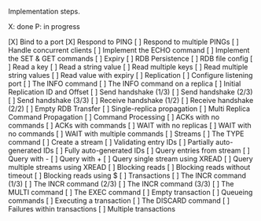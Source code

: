 Implementation steps.

X: done
P: in progress

[X] Bind to a port
[X] Respond to PING
[ ] Respond to multiple PINGs
[ ] Handle concurrent clients
[ ] Implement the ECHO command
[ ] Implement the SET & GET commands
[ ] Expiry
[ ] RDB Persistence
[ ] RDB file config
[ ] Read a key
[ ] Read a string value
[ ] Read multiple keys
[ ] Read multiple string values
[ ] Read value with expiry
[ ] Replication
[ ] Configure listening port
[ ] The INFO command
[ ] The INFO command on a replica
[ ] Initial Replication ID and Offset
[ ] Send handshake (1/3)
[ ] Send handshake (2/3)
[ ] Send handshake (3/3)
[ ] Receive handshake (1/2)
[ ] Receive handshake (2/2)
[ ] Empty RDB Transfer
[ ] Single-replica propagation
[ ] Multi Replica Command Propagation
[ ] Command Processing
[ ] ACKs with no commands
[ ] ACKs with commands
[ ] WAIT with no replicas
[ ] WAIT with no commands
[ ] WAIT with multiple commands
[ ] Streams
[ ] The TYPE command
[ ] Create a stream
[ ] Validating entry IDs
[ ] Partially auto-generated IDs
[ ] Fully auto-generated IDs
[ ] Query entries from stream
[ ] Query with -
[ ] Query with +
[ ] Query single stream using XREAD
[ ] Query multiple streams using XREAD
[ ] Blocking reads
[ ] Blocking reads without timeout
[ ] Blocking reads using $
[ ] Transactions
[ ] The INCR command (1/3)
[ ] The INCR command (2/3)
[ ] The INCR command (3/3)
[ ] The MULTI command
[ ] The EXEC command
[ ] Empty transaction
[ ] Queueing commands
[ ] Executing a transaction
[ ] The DISCARD command
[ ] Failures within transactions
[ ] Multiple transactions
